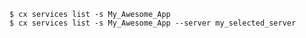 <!-- usedin: [ _includes/_inlines/Toolbelt/common/services/services_example-1-v1.md] -->

```
$ cx services list -s My_Awesome_App
$ cx services list -s My_Awesome_App --server my_selected_server
```
